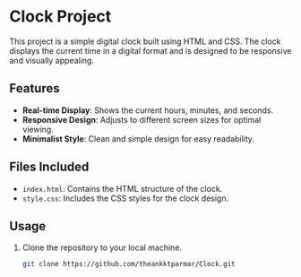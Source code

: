# Clock Project

This project is a simple digital clock built using HTML and CSS. The clock displays the current time in a digital format and is designed to be responsive and visually appealing.

## Features

- **Real-time Display**: Shows the current hours, minutes, and seconds.
- **Responsive Design**: Adjusts to different screen sizes for optimal viewing.
- **Minimalist Style**: Clean and simple design for easy readability.

## Files Included

- `index.html`: Contains the HTML structure of the clock.
- `style.css`: Includes the CSS styles for the clock design.

## Usage

1. Clone the repository to your local machine.
   ```bash
   git clone https://github.com/theankktparmar/Clock.git
